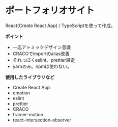 # ポートフォリオサイト

React(Create React App) / TypeScriptを使って作成。

**ポイント**
- 一応アトミックデザイン意識
- CRACOでimportのalias改善
- それっぽくeslint、prettier設定
- yarnのみ。npmは使わない。

**使用したライブラリなど**
- Create React App
- emotion
- eslint
- prettier
- CRACO
- framer-motion
- react-intersection-observer
